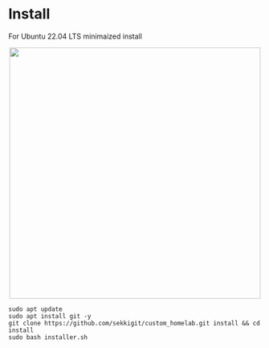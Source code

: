 # Install

For Ubuntu 22.04 LTS minimaized install

<p align="center">
  <img width="500" height="500" src="https://porfolio.sekiteh.xyz/img/works/4.jpg">
</p>

```
sudo apt update
sudo apt install git -y
git clone https://github.com/sekkigit/custom_homelab.git install && cd install
sudo bash installer.sh
```
